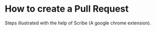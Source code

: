 # How to create a Pull Request

Steps illustrated with the help of Scribe (A google chrome extension).
